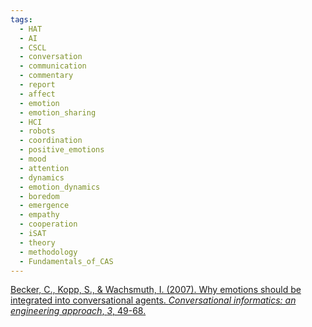 ```yaml
---
tags:
  - HAT
  - AI
  - CSCL
  - conversation
  - communication
  - commentary
  - report
  - affect
  - emotion
  - emotion_sharing
  - HCI
  - robots
  - coordination
  - positive_emotions
  - mood
  - attention
  - dynamics
  - emotion_dynamics
  - boredom
  - emergence
  - empathy
  - cooperation
  - iSAT
  - theory
  - methodology
  - Fundamentals_of_CAS
---
```

[Becker, C., Kopp, S., & Wachsmuth, I. (2007). Why emotions should be integrated into conversational agents. _Conversational informatics: an engineering approach_, _3_, 49-68.](https://citeseerx.ist.psu.edu/document?repid=rep1&type=pdf&doi=2c535470c951217e18d0e6785ce164defc1b6015)